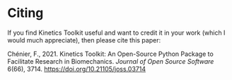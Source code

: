 # Citing

If you find Kinetics Toolkit useful and want to credit it in your work (which I would much appreciate), then please cite this paper:

Chénier, F., 2021. Kinetics Toolkit: An Open-Source Python Package to Facilitate Research in Biomechanics.
*Journal of Open Source Software* 6(66), 3714. https://doi.org/10.21105/joss.03714
